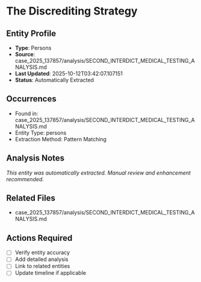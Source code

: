 # The Discrediting Strategy

## Entity Profile
- **Type**: Persons
- **Source**: case_2025_137857/analysis/SECOND_INTERDICT_MEDICAL_TESTING_ANALYSIS.md
- **Last Updated**: 2025-10-12T03:42:07.107151
- **Status**: Automatically Extracted

## Occurrences
- Found in: case_2025_137857/analysis/SECOND_INTERDICT_MEDICAL_TESTING_ANALYSIS.md
- Entity Type: persons
- Extraction Method: Pattern Matching

## Analysis Notes
*This entity was automatically extracted. Manual review and enhancement recommended.*

## Related Files
- case_2025_137857/analysis/SECOND_INTERDICT_MEDICAL_TESTING_ANALYSIS.md

## Actions Required
- [ ] Verify entity accuracy
- [ ] Add detailed analysis
- [ ] Link to related entities
- [ ] Update timeline if applicable
